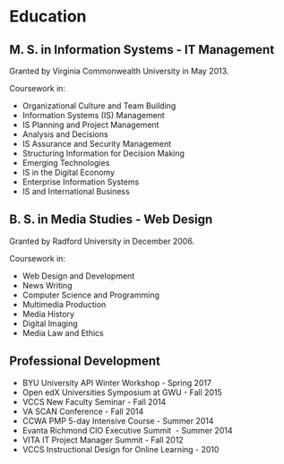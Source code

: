 # Education

## M. S. in Information Systems - IT Management
Granted by Virginia Commonwealth University in May 2013. 

Coursework in:

* Organizational Culture and Team Building
* Information Systems (IS) Management
* IS Planning and Project Management
* Analysis and Decisions
* IS Assurance and Security Management
* Structuring Information for Decision Making
* Emerging Technologies
* IS in the Digital Economy
* Enterprise Information Systems
* IS and International Business

## B. S. in Media Studies - Web Design

Granted by Radford University in December 2006. 

Coursework in:

* Web Design and Development
* News Writing
* Computer Science and Programming
* Multimedia Production
* Media History
* Digital Imaging
* Media Law and Ethics

## Professional Development
* BYU University API Winter Workshop - Spring 2017
* Open edX Universities Symposium at GWU - Fall 2015
* VCCS New Faculty Seminar - Fall 2014
* VA SCAN Conference - Fall 2014
* CCWA PMP 5-day Intensive Course - Summer 2014
* Evanta Richmond CIO Executive Summit  - Summer 2014
* VITA IT Project Manager Summit - Fall 2012
* VCCS Instructional Design for Online Learning - 2010

